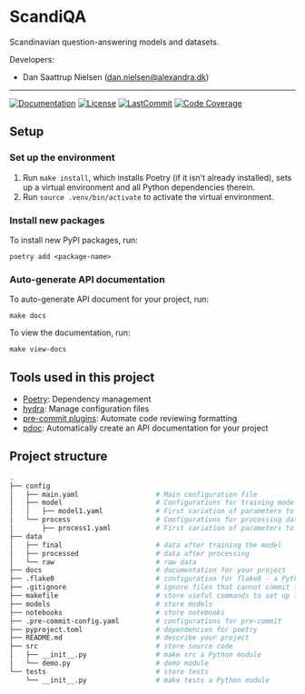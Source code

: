 # ScandiQA

Scandinavian question-answering models and datasets.

Developers:

- Dan Saattrup Nielsen (dan.nielsen@alexandra.dk)

______________________________________________________________________
[![Documentation](https://img.shields.io/badge/docs-passing-green)](https://alexandrainst.github.io/scandi_qa/index.html)
[![License](https://img.shields.io/github/license/alexandrainst/scandi-qa)](https://github.com/alexandrainst/scandi-qa/blob/main/LICENSE)
[![LastCommit](https://img.shields.io/github/last-commit/alexandrainst/scandi-qa)](https://github.com/alexandrainst/scandi-qa/commits/main)
[![Code Coverage](https://img.shields.io/badge/Coverage-0%25-red.svg)](https://github.com/alexandrainst/scandi-qa/tree/main/tests)


## Setup

### Set up the environment

1. Run `make install`, which installs Poetry (if it isn't already installed), sets up a virtual environment and all Python dependencies therein.
2. Run `source .venv/bin/activate` to activate the virtual environment.

### Install new packages

To install new PyPI packages, run:

```
poetry add <package-name>
```

### Auto-generate API documentation

To auto-generate API document for your project, run:

```
make docs
```

To view the documentation, run:

```
make view-docs
```

## Tools used in this project
* [Poetry](https://towardsdatascience.com/how-to-effortlessly-publish-your-python-package-to-pypi-using-poetry-44b305362f9f): Dependency management
* [hydra](https://hydra.cc/): Manage configuration files
* [pre-commit plugins](https://pre-commit.com/): Automate code reviewing formatting
* [pdoc](https://github.com/pdoc3/pdoc): Automatically create an API documentation for your project

## Project structure
```bash
.
├── config
│   ├── main.yaml                   # Main configuration file
│   ├── model                       # Configurations for training model
│   │   ├── model1.yaml             # First variation of parameters to train model
│   └── process                     # Configurations for processing data
│       ├── process1.yaml           # First variation of parameters to process data
├── data
│   ├── final                       # data after training the model
│   ├── processed                   # data after processing
│   └── raw                         # raw data
├── docs                            # documentation for your project
├── .flake8                         # configuration for flake8 - a Python formatter tool
├── .gitignore                      # ignore files that cannot commit to Git
├── makefile                        # store useful commands to set up the environment
├── models                          # store models
├── notebooks                       # store notebooks
├── .pre-commit-config.yaml         # configurations for pre-commit
├── pyproject.toml                  # dependencies for poetry
├── README.md                       # describe your project
├── src                             # store source code
│   ├── __init__.py                 # make src a Python module
│   └── demo.py                     # demo module
└── tests                           # store tests
    └── __init__.py                 # make tests a Python module
```
